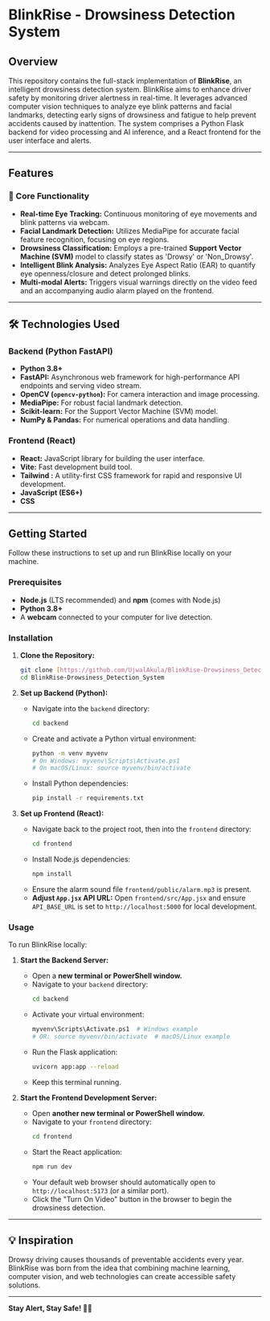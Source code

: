 # BlinkRise - Drowsiness Detection System

## Overview

This repository contains the full-stack implementation of **BlinkRise**, an intelligent drowsiness detection system. BlinkRise aims to enhance driver safety by monitoring driver alertness in real-time. It leverages advanced computer vision techniques to analyze eye blink patterns and facial landmarks, detecting early signs of drowsiness and fatigue to help prevent accidents caused by inattention. The system comprises a Python Flask backend for video processing and AI inference, and a React frontend for the user interface and alerts.

---

## Features

### 🎯 Core Functionality

* **Real-time Eye Tracking:** Continuous monitoring of eye movements and blink patterns via webcam.
* **Facial Landmark Detection:** Utilizes MediaPipe for accurate facial feature recognition, focusing on eye regions.
* **Drowsiness Classification:** Employs a pre-trained **Support Vector Machine (SVM)** model to classify states as 'Drowsy' or 'Non_Drowsy'.
* **Intelligent Blink Analysis:** Analyzes Eye Aspect Ratio (EAR) to quantify eye openness/closure and detect prolonged blinks.
* **Multi-modal Alerts:** Triggers visual warnings directly on the video feed and an accompanying audio alarm played on the frontend.

---

## 🛠️ Technologies Used

### Backend (Python FastAPI)

* **Python 3.8+**
* **FastAPI:** Asynchronous web framework for high-performance API endpoints and serving video stream.
* **OpenCV (`opencv-python`):** For camera interaction and image processing.
* **MediaPipe:** For robust facial landmark detection.
* **Scikit-learn:** For the Support Vector Machine (SVM) model.
* **NumPy & Pandas:** For numerical operations and data handling.

### Frontend (React)

* **React:** JavaScript library for building the user interface.
* **Vite:** Fast development build tool.
* **Tailwind :** A utility-first CSS framework for rapid and responsive UI development.
* **JavaScript (ES6+)**
* **CSS**

---

## Getting Started

Follow these instructions to set up and run BlinkRise locally on your machine.

### Prerequisites

* **Node.js** (LTS recommended) and **npm** (comes with Node.js)
* **Python 3.8+**
* A **webcam** connected to your computer for live detection.

### Installation

1.  **Clone the Repository:**

    ```bash
    git clone [https://github.com/UjwalAkula/BlinkRise-Drowsiness_Detection_System])
    cd BlinkRise-Drowsiness_Detection_System
    ```

2.  **Set up Backend (Python):**

    * Navigate into the `backend` directory:
        ```bash
        cd backend
        ```
    * Create and activate a Python virtual environment:
        ```bash
        python -m venv myvenv
        # On Windows: myvenv\Scripts\Activate.ps1
        # On macOS/Linux: source myvenv/bin/activate
        ```
    * Install Python dependencies:
        ```bash
        pip install -r requirements.txt
        ```

3.  **Set up Frontend (React):**

    * Navigate back to the project root, then into the `frontend` directory:
        ```bash
        cd frontend
        ```
    * Install Node.js dependencies:
        ```bash
        npm install
        ```
    * Ensure the alarm sound file `frontend/public/alarm.mp3` is present.
    * **Adjust `App.jsx` API URL:** Open `frontend/src/App.jsx` and ensure `API_BASE_URL` is set to `http://localhost:5000` for local development.

### Usage

To run BlinkRise locally:

1.  **Start the Backend Server:**

    * Open a **new terminal or PowerShell window.**
    * Navigate to your `backend` directory:
        ```bash
        cd backend
        ```
    * Activate your virtual environment:
        ```bash
        myvenv\Scripts\Activate.ps1  # Windows example
        # OR: source myvenv/bin/activate  # macOS/Linux example
        ```
    * Run the Flask application:
        ```bash
        uvicorn app:app --reload
        ```
    * Keep this terminal running.

2.  **Start the Frontend Development Server:**

    * Open **another new terminal or PowerShell window.**
    * Navigate to your `frontend` directory:
        ```bash
        cd frontend
        ```
    * Start the React application:
        ```bash
        npm run dev
        ```
    * Your default web browser should automatically open to `http://localhost:5173` (or a similar port).
    * Click the "Turn On Video" button in the browser to begin the drowsiness detection.

---

## 💡 Inspiration

Drowsy driving causes thousands of preventable accidents every year. BlinkRise was born from the idea that combining machine learning, computer vision, and web technologies can create accessible safety solutions.

---

**Stay Alert, Stay Safe! 🚗💤**